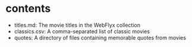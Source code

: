 # contents

- titles.md: The movie titles in the WebFlyx collection 
- classics.csv: A comma-separated list of classic movies 
- quotes: A directory of files containing memorable quotes from movies

